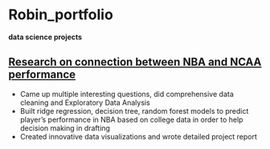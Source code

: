 # Robin_portfolio
**data science projects**

## [Research on connection between NBA and NCAA performance](https://github.com/robinshaolalido/ds_projects.git)
-	Came up multiple interesting questions, did comprehensive data cleaning and Exploratory Data Analysis 
-	Built ridge regression, decision tree, random forest models to predict player’s performance in NBA based on college data in order to help decision making in drafting
-	Created innovative data visualizations and wrote detailed project report
